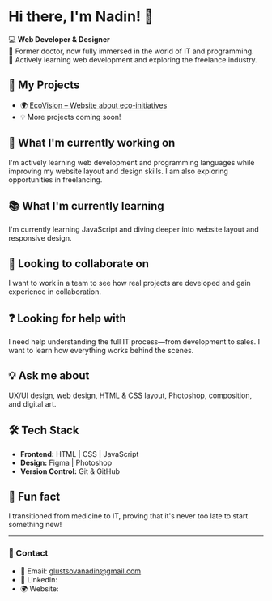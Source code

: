 # Hi there, I'm Nadin! 👋  

💻 **Web Developer & Designer**  
🌱 Former doctor, now fully immersed in the world of IT and programming.  
🚀 Actively learning web development and exploring the freelance industry.  

## 🔗 My Projects  
- 🌍 [EcoVision – Website about eco-initiatives](https://NadinDesigns.github.io/EcoVision/)  
- 💡 More projects coming soon!  

## 🔧 What I'm currently working on  
I'm actively learning web development and programming languages while improving my website layout and design skills. I am also exploring opportunities in freelancing.  

## 📚 What I'm currently learning  
I'm currently learning JavaScript and diving deeper into website layout and responsive design.  

## 🤝 Looking to collaborate on  
I want to work in a team to see how real projects are developed and gain experience in collaboration.  

## ❓ Looking for help with  
I need help understanding the full IT process—from development to sales. I want to learn how everything works behind the scenes.  

## 💡 Ask me about  
UX/UI design, web design, HTML & CSS layout, Photoshop, composition, and digital art.  

## 🛠 Tech Stack  
- **Frontend:** HTML | CSS | JavaScript  
- **Design:** Figma | Photoshop  
- **Version Control:** Git & GitHub  

## 🎉 Fun fact  
I transitioned from medicine to IT, proving that it's never too late to start something new!  

---

### 📩 Contact  
- 📧 Email: glustsovanadin@gmail.com  
- 💼 LinkedIn:   
- 🌍 Website:   




